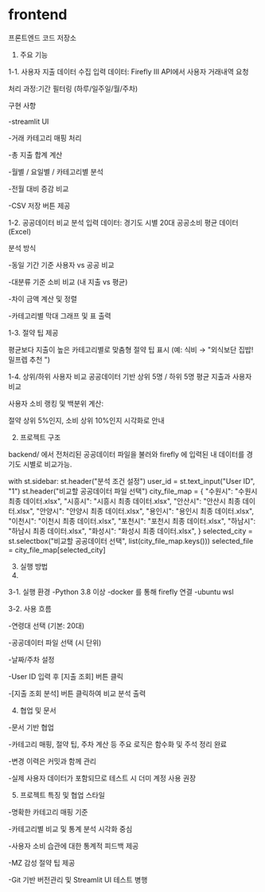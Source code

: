 # frontend
프론트엔드 코드 저장소


1. 주요 기능
   
1-1. 사용자 지출 데이터 수집
입력 데이터: Firefly III API에서 사용자 거래내역 요청

처리 과정:기간 필터링 (하루/일주일/월/주차)

구현 사항 

-streamlit UI

-거래 카테고리 매핑 처리

-총 지출 합계 계산

-월별 / 요일별 / 카테고리별 분석

-전월 대비 증감 비교

-CSV 저장 버튼 제공

1-2. 공공데이터 비교 분석
입력 데이터: 경기도 시별 20대 공공소비 평균 데이터 (Excel)

분석 방식

-동일 기간 기준 사용자 vs 공공 비교

-대분류 기준 소비 비교 (내 지출 vs 평균)

-차이 금액 계산 및 정렬

-카테고리별 막대 그래프 및 표 출력

1-3. 절약 팁 제공

평균보다 지출이 높은 카테고리별로 맞춤형 절약 팁 표시
(예: 식비 → "외식보단 집밥! 밀프렙 추천 ")

1-4. 상위/하위 사용자 비교
공공데이터 기반 상위 5명 / 하위 5명 평균 지출과 사용자 비교

사용자 소비 랭킹 및 백분위 계산:

절약 상위 5%인지, 소비 상위 10%인지 시각화로 안내

2. 프로젝트 구조

backend/ 에서 전처리된 공공데이터 파일을 불러와 firefly 에 입력된 내 데이터를 경기도 시별로 비교가능.

with st.sidebar:
    st.header("분석 조건 설정")
    user_id = st.text_input("User ID", "1")
    st.header("비교할 공공데이터 파일 선택")
    city_file_map = {
        "수원시": "수원시 최종 데이터.xlsx",
        "시흥시": "시흥시 최종 데이터.xlsx",
        "안산시": "안산시 최종 데이터.xlsx",
        "안양시": "안양시 최종 데이터.xlsx",
        "용인시": "용인시 최종 데이터.xlsx",
        "이천시": "이천시 최종 데이터.xlsx",
        "포천시": "포천시 최종 데이터.xlsx",
        "하남시": "하남시 최종 데이터.xlsx",
        "화성시": "화성시 최종 데이터.xlsx",
    }
    selected_city = st.selectbox("비교할 공공데이터 선택", list(city_file_map.keys()))
    selected_file = city_file_map[selected_city]


3. 실행 방법
4. 
3-1. 실행 환경
-Python 3.8 이상
-docker 를 통해 firefly 연결
-ubuntu wsl

3-2. 사용 흐름

-연령대 선택 (기본: 20대)

-공공데이터 파일 선택 (시 단위)

-날짜/주차 설정

-User ID 입력 후 [지출 조회] 버튼 클릭

-[지출 조회 분석] 버튼 클릭하여 비교 분석 출력

4. 협업 및 문서

-문서 기반 협업 

-카테고리 매핑, 절약 팁, 주차 계산 등 주요 로직은 함수화 및 주석 정리 완료

-변경 이력은 커밋과 함께 관리

-실제 사용자 데이터가 포함되므로 테스트 시 더미 계정 사용 권장

5. 프로젝트 특징 및 협업 스타일
   
-명확한 카테고리 매핑 기준

-카테고리별 비교 및 통계 분석 시각화 중심

-사용자 소비 습관에 대한 통계적 피드백 제공

-MZ 감성 절약 팁 제공

-Git 기반 버전관리 및 Streamlit UI 테스트 병행

